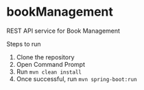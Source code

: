 # bookManagement
REST API service for Book Management

Steps to run
1) Clone the repository
2) Open Command Prompt
3) Run `mvn clean install`
4) Once successful, run `mvn spring-boot:run`
